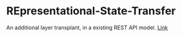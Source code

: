 # REpresentational-State-Transfer
An additional layer transplant, in a existing REST API model. [Link](https://github.com/Ajitesh13/smartstore)

